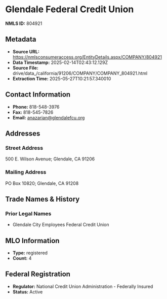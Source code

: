 # Glendale Federal Credit Union

**NMLS ID:** 804921

## Metadata
- **Source URL:** https://nmlsconsumeraccess.org/EntityDetails.aspx/COMPANY/804921
- **Data Timestamp:** 2025-02-14T02:43:12.129Z
- **Source File:** drive/data_/california/91206/COMPANY/COMPANY_804921.html
- **Extraction Time:** 2025-05-27T10:21:57.340010

## Contact Information
- **Phone:** 818-548-3976
- **Fax:** 818-545-7826
- **Email:** anazarian@glendalefcu.org

## Addresses
### Street Address
500 E. Wilson Avenue; Glendale, CA 91206

### Mailing Address
PO Box 10820; Glendale, CA 91208

## Trade Names & History
### Prior Legal Names
- Glendale City Employees Federal Credit Union

## MLO Information
- **Type:** registered
- **Count:** 4

## Federal Registration
- **Regulator:** National Credit Union Administration - Federally Insured
- **Status:** Active
